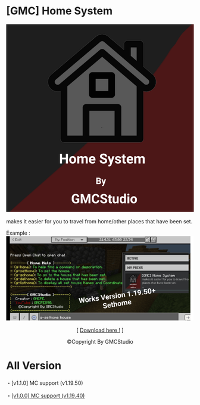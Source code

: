 # [GMC] Home System

![](pack_icon.png?raw=true)

makes it easier for you to travel from home/other places that have been set.

Example :
![](thumbnail.png?raw=true)

<p align="center">[ <a href="https://karyawan.co.id/45j3jPpt0b">Download here !</a> ]</p>

<p align="center">©Copyright By GMCStudio</p>

# All Version
<p>⁠・<a hreg="https://karyawan.co.id/45j3jPpt0b">[v1.1.0] MC support (v1.19.50)</a></p>
<p>・<a href="https://karyawan.co.id/lc5eDEbZH3">[v1.0.0] MC support (v1.19.40)</a></p>
